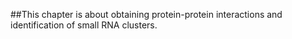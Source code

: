 ##This chapter is about obtaining protein-protein interactions and identification of small RNA clusters.
